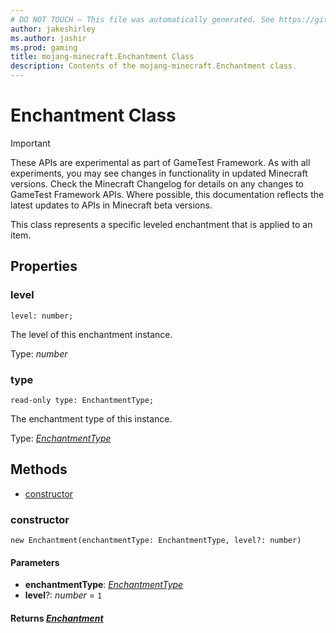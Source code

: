 ```yaml
---
# DO NOT TOUCH — This file was automatically generated. See https://github.com/Mojang/MinecraftScriptingApiDocsGenerator to modify descriptions, examples, etc.
author: jakeshirley
ms.author: jashir
ms.prod: gaming
title: mojang-minecraft.Enchantment Class
description: Contents of the mojang-minecraft.Enchantment class.
---
```

# Enchantment Class
>[!IMPORTANT]
>These APIs are experimental as part of GameTest Framework. As with all experiments, you may see changes in functionality in updated Minecraft versions. Check the Minecraft Changelog for details on any changes to GameTest Framework APIs. Where possible, this documentation reflects the latest updates to APIs in Minecraft beta versions.

This class represents a specific leveled enchantment that is applied to an item.

## Properties
### **level**
`level: number;`

The level of this enchantment instance.

Type: *number*

### **type**
`read-only type: EnchantmentType;`

The enchantment type of this instance.

Type: [*EnchantmentType*](EnchantmentType.md)


## Methods
- [constructor](#constructor)
  
### **constructor**
`
new Enchantment(enchantmentType: EnchantmentType, level?: number)
`

#### **Parameters**
- **enchantmentType**: [*EnchantmentType*](EnchantmentType.md)
- **level**?: *number* = `1`

#### **Returns** [*Enchantment*](Enchantment.md)
